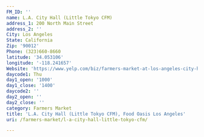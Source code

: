 ```yaml
---
FM_ID: ''
name: L.A. City Hall (Little Tokyo CFM)
address_1: 200 North Main Street
address_2: ''
City: Los Angeles
State: California
Zip: '90012'
Phone: (323)660-8660
latitude: '34.053106'
longitude: '-118.241657'
Website: 'https://www.yelp.com/biz/farmers-market-at-los-angeles-city-hall-los-angeles'
daycode1: Thu
day1_open: '1000'
day1_close: '1400'
daycode2: ''
day2_open: ''
day2_close: ''
category: Farmers Market
title: 'L.A. City Hall (Little Tokyo CFM), Food Oasis Los Angeles'
uri: /farmers-market/l-a-city-hall-little-tokyo-cfm/

---
```

